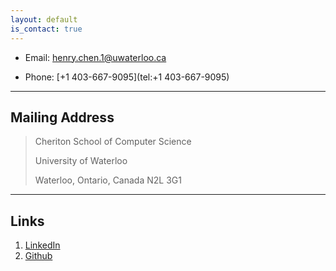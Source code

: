```yaml
---
layout: default
is_contact: true
---
```


* Email: [henry.chen.1@uwaterloo.ca](henry.chen.1@uwaterloo.ca)

* Phone: [+1 403-667-9095](tel:+1 403-667-9095)

---

## Mailing Address

> Cheriton School of Computer Science
>
> University of Waterloo
>
> Waterloo, Ontario, Canada N2L 3G1

---

## Links

1. [LinkedIn](https://www.linkedin.com/in/henry-chen-b1417114)
2. [Github](https://github.com/henrykanchen)

